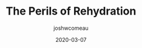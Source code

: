 ---
author: joshwcomeau
date: 2020-03-07
permalink: false
tags:
  - react
  - hydration
target_url: https://www.joshwcomeau.com/react/the-perils-of-rehydration/
title: The Perils of Rehydration
---
